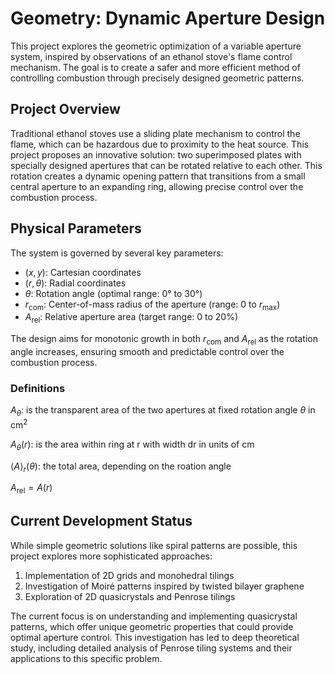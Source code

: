 # Geometry: Dynamic Aperture Design

This project explores the geometric optimization of a variable aperture system, inspired by observations of an ethanol stove's flame control mechanism. The goal is to create a safer and more efficient method of controlling combustion through precisely designed geometric patterns.

## Project Overview

Traditional ethanol stoves use a sliding plate mechanism to control the flame, which can be hazardous due to proximity to the heat source. This project proposes an innovative solution: two superimposed plates with specially designed apertures that can be rotated relative to each other. This rotation creates a dynamic opening pattern that transitions from a small central aperture to an expanding ring, allowing precise control over the combustion process.

## Physical Parameters

The system is governed by several key parameters:

- $(x,y)$: Cartesian coordinates
- $(r, \theta)$: Radial coordinates
- $\theta$: Rotation angle (optimal range: 0° to 30°)
- $r_\mathrm{com}$: Center-of-mass radius of the aperture (range: 0 to $r_\mathrm{max}$)
- $A_\mathrm{rel}$: Relative aperture area (target range: 0 to 20%)

The design aims for monotonic growth in both $r_\mathrm{com}$ and $A_\mathrm{rel}$ as the rotation angle increases, ensuring smooth and predictable control over the combustion process.

### Definitions
$A_\theta$: is the transparent area of the two apertures at fixed rotation angle $\theta$ in cm$^2$

$A_\theta(r)$: is the area within ring at r with width dr in units of cm

$\langle A\rangle_r(\theta)$: the total area, depending on the roation angle

$A_\mathrm{rel} = A(r)$

## Current Development Status

While simple geometric solutions like spiral patterns are possible, this project explores more sophisticated approaches:

1. Implementation of 2D grids and monohedral tilings
2. Investigation of Moiré patterns inspired by twisted bilayer graphene
3. Exploration of 2D quasicrystals and Penrose tilings

The current focus is on understanding and implementing quasicrystal patterns, which offer unique geometric properties that could provide optimal aperture control. This investigation has led to deep theoretical study, including detailed analysis of Penrose tiling systems and their applications to this specific problem.